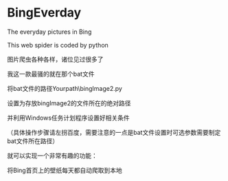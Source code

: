 
# BingEverday
The everyday pictures in Bing 

This web spider is coded by python

图片爬虫各种各样，诸位见过很多了

我这一款最骚的就在那个bat文件

将bat文件的路径Yourpath\bingImage2.py

设置为存放bingImage2的文件所在的绝对路径

并利用Windows任务计划程序设置好相关条件

（具体操作步骤请左拐百度，需要注意的一点是bat文件设置时可选参数需要制定bat文件所在路径）

就可以实现一个非常有趣的功能：

将Bing首页上的壁纸每天都自动爬取到本地
